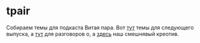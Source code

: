 # tpair
Собираем темы для подкаста Витая пара. Вот [тут](340.md) темы для следующего выпуска, а [тут](talkabout.md) для разговоров о, а [здесь](NightMarket.md) наш смешнявый креотив.
